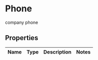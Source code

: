 

# Phone

company phone

## Properties

| Name | Type | Description | Notes |
|------------ | ------------- | ------------- | -------------|



